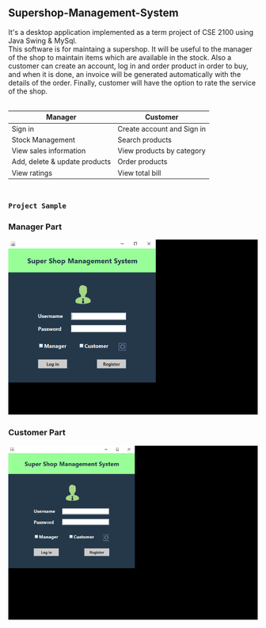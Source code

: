 ## Supershop-Management-System
It's a desktop application implemented as a term project of CSE 2100 using Java Swing & MySql. <br> This software is for maintaing a supershop. It will be useful to the manager of the shop to maintain items which are available in the stock. Also a customer can create an account, log in and order product in order to buy, and when it is done, an invoice will be generated automatically with the details of the order.  Finally, customer will have the option to rate the service of the shop.<br><br>

|    Manager    |   Customer    |
| ------------- | ------------- |
| Sign in                  | Create account and Sign in |
| Stock Management         | Search products  |
| View sales information   | View products by category|
| Add, delete & update products | Order products  |
| View ratings             | View total bill  |

### <br>`Project Sample` <br>

### Manager Part
![](src/img/adminSample.gif)
### Customer Part
![](src/img/customerSample.gif)
